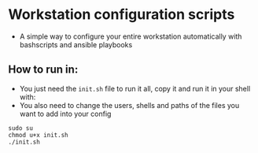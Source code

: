 # Workstation configuration scripts

- A simple way to configure your entire workstation automatically with bashscripts and ansible playbooks

## How to run in:
- You just need the `init.sh` file to run it all, copy it and run it in your shell with:
- You also need to change the users, shells and paths of the files you want to add into your config

```
sudo su
chmod u+x init.sh
./init.sh
```